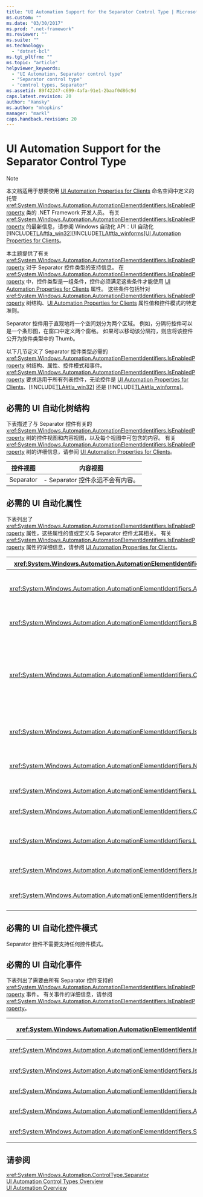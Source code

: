 ```yaml
---
title: "UI Automation Support for the Separator Control Type | Microsoft Docs"
ms.custom: ""
ms.date: "03/30/2017"
ms.prod: ".net-framework"
ms.reviewer: ""
ms.suite: ""
ms.technology: 
  - "dotnet-bcl"
ms.tgt_pltfrm: ""
ms.topic: "article"
helpviewer_keywords: 
  - "UI Automation, Separator control type"
  - "Separator control type"
  - "control types, Separator"
ms.assetid: 89f42247-c699-4afa-91e1-2baaf0d86c9d
caps.latest.revision: 20
author: "Xansky"
ms.author: "mhopkins"
manager: "markl"
caps.handback.revision: 20
---
```

# UI Automation Support for the Separator Control Type
> [!NOTE]
>  本文档适用于想要使用 [UI Automation Properties for Clients](../../../docs/framework/ui-automation/ui-automation-properties-for-clients.md) 命名空间中定义的托管 <xref:System.Windows.Automation.AutomationElementIdentifiers.IsEnabledProperty> 类的 .NET Framework 开发人员。 有关 <xref:System.Windows.Automation.AutomationElementIdentifiers.IsEnabledProperty> 的最新信息，请参阅 Windows 自动化 API：UI 自动化[!INCLUDE[TLA#tla_win32](../../../includes/tlasharptla-win32-md.md)][!INCLUDE[TLA#tla_winforms](../../../includes/tlasharptla-winforms-md.md)][UI Automation Properties for Clients](../../../docs/framework/ui-automation/ui-automation-properties-for-clients.md)。  
  
 本主题提供了有关 <xref:System.Windows.Automation.AutomationElementIdentifiers.IsEnabledProperty> 对于 Separator 控件类型的支持信息。 在 <xref:System.Windows.Automation.AutomationElementIdentifiers.IsEnabledProperty> 中，控件类型是一组条件，控件必须满足这些条件才能使用 [UI Automation Properties for Clients](../../../docs/framework/ui-automation/ui-automation-properties-for-clients.md) 属性。 这些条件包括针对 <xref:System.Windows.Automation.AutomationElementIdentifiers.IsEnabledProperty> 树结构、[UI Automation Properties for Clients](../../../docs/framework/ui-automation/ui-automation-properties-for-clients.md) 属性值和控件模式的特定准则。  
  
 Separator 控件用于直观地将一个空间划分为两个区域。 例如，分隔符控件可以是一个条形图，在窗口中定义两个窗格。 如果可以移动该分隔符，则应将该控件公开为控件类型中的 Thumb。  
  
 以下几节定义了 Separator 控件类型必需的 <xref:System.Windows.Automation.AutomationElementIdentifiers.IsEnabledProperty> 树结构、属性、控件模式和事件。<xref:System.Windows.Automation.AutomationElementIdentifiers.IsEnabledProperty> 要求适用于所有列表控件，无论控件是 [UI Automation Properties for Clients](../../../docs/framework/ui-automation/ui-automation-properties-for-clients.md)、[!INCLUDE[TLA#tla_win32](../../../includes/tlasharptla-win32-md.md)] 还是 [!INCLUDE[TLA#tla_winforms](../../../includes/tlasharptla-winforms-md.md)]。  
  
<a name="Required_UI_Automation_Tree_Structure"></a>   
## 必需的 UI 自动化树结构  
 下表描述了与 Separator 控件有关的 <xref:System.Windows.Automation.AutomationElementIdentifiers.IsEnabledProperty> 树的控件视图和内容视图，以及每个视图中可包含的内容。 有关 <xref:System.Windows.Automation.AutomationElementIdentifiers.IsEnabledProperty> 树的详细信息，请参阅 [UI Automation Properties for Clients](../../../docs/framework/ui-automation/ui-automation-properties-for-clients.md)。  
  
|控件视图|内容视图|  
|----------|----------|  
|Separator|-   Separator 控件永远不会有内容。|  
  
<a name="Required_UI_Automation_Properties"></a>   
## 必需的 UI 自动化属性  
 下表列出了 <xref:System.Windows.Automation.AutomationElementIdentifiers.IsEnabledProperty> 属性，这些属性的值或定义与 Separator 控件尤其相关。 有关 <xref:System.Windows.Automation.AutomationElementIdentifiers.IsEnabledProperty> 属性的详细信息，请参阅 [UI Automation Properties for Clients](../../../docs/framework/ui-automation/ui-automation-properties-for-clients.md)。  
  
|<xref:System.Windows.Automation.AutomationElementIdentifiers.IsEnabledProperty> 属性|值|备注|  
|------------------------------------------------------------------------------------------------------------------------------------------------------------------------------------------|-------|--------|  
|<xref:System.Windows.Automation.AutomationElementIdentifiers.AutomationIdProperty>|请参见备注|此属性的值在应用程序的所有控件中都必须保持唯一。|  
|<xref:System.Windows.Automation.AutomationElementIdentifiers.BoundingRectangleProperty>|请参见备注|包含整个控件的最外层矩形。|  
|<xref:System.Windows.Automation.AutomationElementIdentifiers.ClickablePointProperty>|请参见备注|如果存在边界矩形，则受支持。 如果边界矩形中存在无法单击的点，而你要执行专门的命中测试，则重写并提供可单击的点。|  
|<xref:System.Windows.Automation.AutomationElementIdentifiers.IsKeyboardFocusableProperty>|请参见备注|如果该控件可以接收键盘焦点，则它必须支持此属性。|  
|<xref:System.Windows.Automation.AutomationElementIdentifiers.NameProperty>|""|Separator 控件不需要 NameProperty。|  
|<xref:System.Windows.Automation.AutomationElementIdentifiers.LabeledByProperty>|`null`|Separator 控件没有静态标签。|  
|<xref:System.Windows.Automation.AutomationElementIdentifiers.ControlTypeProperty>|分隔符|此值对于所有 UI 框架均相同。|  
|<xref:System.Windows.Automation.AutomationElementIdentifiers.LocalizedControlTypeProperty>|“分隔符”|与 Separator 控件类型相对应的已本地化字符串。|  
|<xref:System.Windows.Automation.AutomationElementIdentifiers.IsContentElementProperty>|False|Separator 控件不包含内容。|  
|<xref:System.Windows.Automation.AutomationElementIdentifiers.IsControlElementProperty>|True|Separator 控件必须始终是一个控件。|  
  
<a name="Required_UI_Automation_Control_Patterns"></a>   
## 必需的 UI 自动化控件模式  
 Separator 控件不需要支持任何控件模式。  
  
<a name="Required_UI_Automation_Events"></a>   
## 必需的 UI 自动化事件  
 下表列出了需要由所有 Separator 控件支持的 <xref:System.Windows.Automation.AutomationElementIdentifiers.IsEnabledProperty> 事件。 有关事件的详细信息，请参阅 <xref:System.Windows.Automation.AutomationElementIdentifiers.IsEnabledProperty>。  
  
|<xref:System.Windows.Automation.AutomationElementIdentifiers.IsEnabledProperty> 事件|支持|备注|  
|------------------------------------------------------------------------------------------------------------------------------------------------------------------------------------------|--------|--------|  
|<xref:System.Windows.Automation.AutomationElementIdentifiers.IsEnabledProperty> 属性更改事件|必需|无|  
|<xref:System.Windows.Automation.AutomationElementIdentifiers.IsEnabledProperty> 属性更改事件|必需|无|  
|<xref:System.Windows.Automation.AutomationElementIdentifiers.IsEnabledProperty> 属性更改事件|必需|无|  
|<xref:System.Windows.Automation.AutomationElementIdentifiers.AutomationFocusChangedEvent>|必需|无|  
|<xref:System.Windows.Automation.AutomationElementIdentifiers.StructureChangedEvent>|必需|无|  
  
## 请参阅  
 <xref:System.Windows.Automation.ControlType.Separator>   
 [UI Automation Control Types Overview](../../../docs/framework/ui-automation/ui-automation-control-types-overview.md)   
 [UI Automation Overview](../../../docs/framework/ui-automation/ui-automation-overview.md)